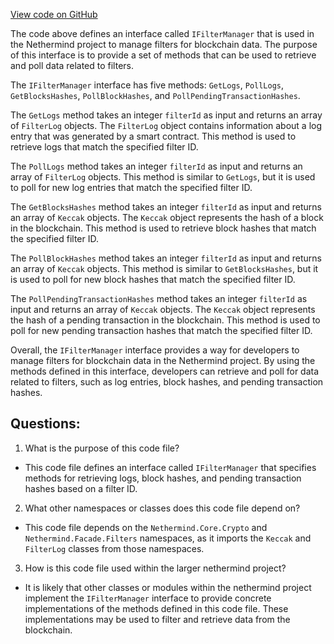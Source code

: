 [View code on GitHub](https://github.com/nethermindeth/nethermind/Nethermind.Facade/Filters/IFilterManager.cs)

The code above defines an interface called `IFilterManager` that is used in the Nethermind project to manage filters for blockchain data. The purpose of this interface is to provide a set of methods that can be used to retrieve and poll data related to filters. 

The `IFilterManager` interface has five methods: `GetLogs`, `PollLogs`, `GetBlocksHashes`, `PollBlockHashes`, and `PollPendingTransactionHashes`. 

The `GetLogs` method takes an integer `filterId` as input and returns an array of `FilterLog` objects. The `FilterLog` object contains information about a log entry that was generated by a smart contract. This method is used to retrieve logs that match the specified filter ID.

The `PollLogs` method takes an integer `filterId` as input and returns an array of `FilterLog` objects. This method is similar to `GetLogs`, but it is used to poll for new log entries that match the specified filter ID.

The `GetBlocksHashes` method takes an integer `filterId` as input and returns an array of `Keccak` objects. The `Keccak` object represents the hash of a block in the blockchain. This method is used to retrieve block hashes that match the specified filter ID.

The `PollBlockHashes` method takes an integer `filterId` as input and returns an array of `Keccak` objects. This method is similar to `GetBlocksHashes`, but it is used to poll for new block hashes that match the specified filter ID.

The `PollPendingTransactionHashes` method takes an integer `filterId` as input and returns an array of `Keccak` objects. The `Keccak` object represents the hash of a pending transaction in the blockchain. This method is used to poll for new pending transaction hashes that match the specified filter ID.

Overall, the `IFilterManager` interface provides a way for developers to manage filters for blockchain data in the Nethermind project. By using the methods defined in this interface, developers can retrieve and poll for data related to filters, such as log entries, block hashes, and pending transaction hashes.
## Questions: 
 1. What is the purpose of this code file?
- This code file defines an interface called `IFilterManager` that specifies methods for retrieving logs, block hashes, and pending transaction hashes based on a filter ID.

2. What other namespaces or classes does this code file depend on?
- This code file depends on the `Nethermind.Core.Crypto` and `Nethermind.Facade.Filters` namespaces, as it imports the `Keccak` and `FilterLog` classes from those namespaces.

3. How is this code file used within the larger nethermind project?
- It is likely that other classes or modules within the nethermind project implement the `IFilterManager` interface to provide concrete implementations of the methods defined in this code file. These implementations may be used to filter and retrieve data from the blockchain.